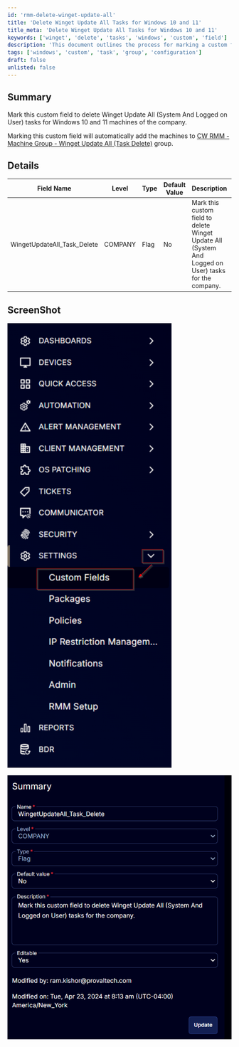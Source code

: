 ```yaml
---
id: 'rmm-delete-winget-update-all'
title: 'Delete Winget Update All Tasks for Windows 10 and 11'
title_meta: 'Delete Winget Update All Tasks for Windows 10 and 11'
keywords: ['winget', 'delete', 'tasks', 'windows', 'custom', 'field']
description: 'This document outlines the process for marking a custom field to delete Winget Update All tasks for Windows 10 and 11 machines within the company. It includes details about the custom field, its properties, and how it integrates with CW RMM machine groups.'
tags: ['windows', 'custom', 'task', 'group', 'configuration']
draft: false
unlisted: false
---
```

## Summary

Mark this custom field to delete Winget Update All (System And Logged on User) tasks for Windows 10 and 11 machines of the company.

Marking this custom field will automatically add the machines to [CW RMM - Machine Group - Winget Update All (Task Delete)](https://proval.itglue.com/DOC-5078775-15702936) group.

## Details

| Field Name                       | Level  | Type | Default Value | Description                                                                 | Editable |
|----------------------------------|--------|------|---------------|-----------------------------------------------------------------------------|----------|
| WingetUpdateAll_Task_Delete      | COMPANY| Flag | No            | Mark this custom field to delete Winget Update All (System And Logged on User) tasks for the company. | Yes      |

## ScreenShot

![Screenshot 1](../../../static/img/Company---WingetUpdateAll_Task_Delete/image_1.png)

![Screenshot 2](../../../static/img/Company---WingetUpdateAll_Task_Delete/image_2.png)



